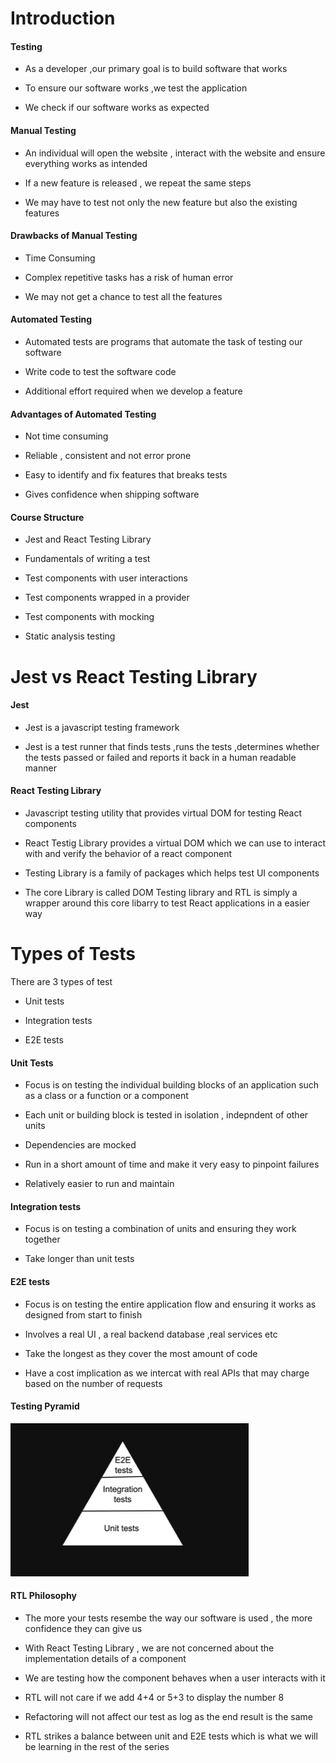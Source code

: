 # Introduction

#### Testing

- As a developer ,our primary goal is to build software that works

- To ensure our software works ,we test the application

- We check if our software works as expected

#### Manual Testing

- An individual will open the website , interact with the website and ensure everything works as intended

- If a new feature is released , we repeat the same steps

- We may have to test not only the new feature but also the existing features

#### Drawbacks of Manual Testing

- Time Consuming

- Complex repetitive tasks has a risk of human error

- We may not get a chance to test all the features

#### Automated Testing

- Automated tests are programs that automate the task of testing our software

- Write code to test the software code

- Additional effort required when we develop a feature

#### Advantages of Automated Testing

- Not time consuming

- Reliable , consistent and not error prone

- Easy to identify and fix features that breaks tests

- Gives confidence when shipping software

#### Course Structure

- Jest and React Testing Library

- Fundamentals of writing a test

- Test components with user interactions

- Test components wrapped in a provider

- Test components with mocking

- Static analysis testing 

# Jest vs React Testing Library

#### Jest

- Jest is a javascript testing framework

- Jest is a test runner that finds tests ,runs the tests ,determines whether the tests passed or failed and reports it back in a human readable manner

#### React Testing Library

- Javascript testing utility that provides virtual DOM for testing React components

- React Testig Library provides a virtual DOM which we can use to interact with and verify the behavior of a react component

- Testing Library is a family of packages which helps test UI components

- The core Library is called DOM Testing library and RTL is simply a wrapper around this core libarry to test React applications in a easier way

# Types of Tests

There are 3 types of test 

- Unit tests

- Integration tests

- E2E tests

#### Unit Tests

- Focus is on testing the individual building blocks of an application such as a class or a function or a component

- Each unit or building block is tested in isolation , indepndent of other units

- Dependencies are mocked

- Run in a short amount of time and make it very easy to pinpoint failures

- Relatively easier to run and maintain

#### Integration tests

- Focus is on testing a combination of units and ensuring they work together

- Take longer than unit tests

#### E2E tests

- Focus is on testing the entire application flow and ensuring it works as designed from start to finish

- Involves a real UI , a real backend database ,real services etc

- Take the longest as they cover the most amount of code

- Have  a cost implication as we intercat with real APIs that may charge based on the number of requests

#### Testing Pyramid

![](./assets/testing-pyarmid.png)

#### RTL Philosophy

- The more your tests resembe the way our software is used , the more confidence they can give us

- With React Testing Library , we are not concerned about the implementation details of a component

- We are testing how the component behaves when a user interacts with it

- RTL will not care if we add 4+4 or 5+3 to display the number 8

- Refactoring will not affect our test as log as the end result is the same

- RTL strikes a balance between unit and E2E tests which is what we will be learning in the rest of the series




